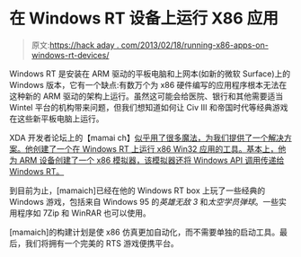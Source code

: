 # 在 Windows RT 设备上运行 X86 应用

> 原文:[https://hack aday . com/2013/02/18/running-x86-apps-on-windows-rt-devices/](https://hackaday.com/2013/02/18/running-x86-apps-on-windows-rt-devices/)

Windows RT 是安装在 ARM 驱动的平板电脑和上网本(如新的微软 Surface)上的 Windows 版本，它有一个缺点:有数万个为 x86 硬件编写的应用程序根本无法在这种新的 ARM 驱动的架构上运行。虽然这可能会给医院、银行和其他需要适当 Wintel 平台的机构带来问题，但我们想知道如何让 Civ III 和帝国时代等经典游戏在这些新平板电脑上运行。

XDA 开发者论坛上的【mamai ch】[似乎用了很多魔法，为我们提供了一个解决方案。他创建了一个在 Windows RT 上运行 x86 Win32 应用的工具。基本上，他为 ARM 设备创建了一个 x86 模拟器，该模拟器还将 Windows API 调用传递给 Windows RT。](http://forum.xda-developers.com/showthread.php?t=2095934)

到目前为止，[mamaich]已经在他的 Windows RT box 上玩了一些经典的 Windows 游戏，包括来自 Windows 95 的*英雄无敌 3* 和*太空学员弹球*。一些实用程序如 7Zip 和 WinRAR 也可以使用。

[mamaich]的构建计划是使 x86 仿真更加自动化，而不需要单独的启动工具。最后，我们将拥有一个完美的 RTS 游戏便携平台。